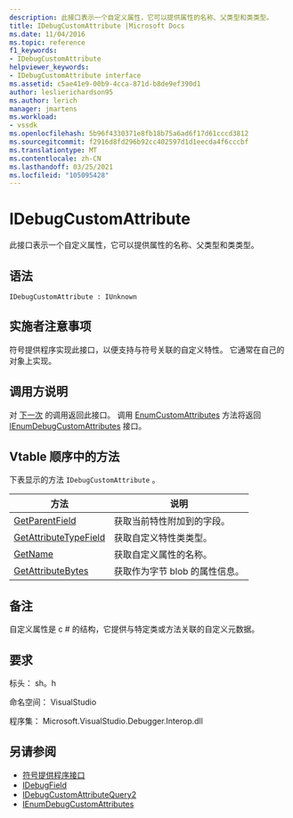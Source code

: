 ```yaml
---
description: 此接口表示一个自定义属性，它可以提供属性的名称、父类型和类类型。
title: IDebugCustomAttribute |Microsoft Docs
ms.date: 11/04/2016
ms.topic: reference
f1_keywords:
- IDebugCustomAttribute
helpviewer_keywords:
- IDebugCustomAttribute interface
ms.assetid: c5ae41e9-00b9-4cca-871d-b8de9ef390d1
author: leslierichardson95
ms.author: lerich
manager: jmartens
ms.workload:
- vssdk
ms.openlocfilehash: 5b96f4330371e8fb18b75a6ad6f17d61cccd3812
ms.sourcegitcommit: f2916d8fd296b92cc402597d1d1eecda4f6cccbf
ms.translationtype: MT
ms.contentlocale: zh-CN
ms.lasthandoff: 03/25/2021
ms.locfileid: "105095428"
---
```

# <a name="idebugcustomattribute"></a>IDebugCustomAttribute
此接口表示一个自定义属性，它可以提供属性的名称、父类型和类类型。

## <a name="syntax"></a>语法

```
IDebugCustomAttribute : IUnknown
```

## <a name="notes-for-implementers"></a>实施者注意事项
 符号提供程序实现此接口，以便支持与符号关联的自定义特性。 它通常在自己的对象上实现。

## <a name="notes-for-callers"></a>调用方说明
 对 [下一次](../../../extensibility/debugger/reference/ienumdebugcustomattributes-next.md) 的调用返回此接口。 调用 [EnumCustomAttributes](../../../extensibility/debugger/reference/idebugcustomattributequery2-enumcustomattributes.md) 方法将返回 [IEnumDebugCustomAttributes](../../../extensibility/debugger/reference/ienumdebugcustomattributes.md) 接口。

## <a name="methods-in-vtable-order"></a>Vtable 顺序中的方法
 下表显示的方法 `IDebugCustomAttribute` 。

|方法|说明|
|------------|-----------------|
|[GetParentField](../../../extensibility/debugger/reference/idebugcustomattribute-getparentfield.md)|获取当前特性附加到的字段。|
|[GetAttributeTypeField](../../../extensibility/debugger/reference/idebugcustomattribute-getattributetypefield.md)|获取自定义特性类类型。|
|[GetName](../../../extensibility/debugger/reference/idebugcustomattribute-getname.md)|获取自定义属性的名称。|
|[GetAttributeBytes](../../../extensibility/debugger/reference/idebugcustomattribute-getattributebytes.md)|获取作为字节 blob 的属性信息。|

## <a name="remarks"></a>备注
 自定义属性是 c # 的结构，它提供与特定类或方法关联的自定义元数据。

## <a name="requirements"></a>要求
 标头： sh。h

 命名空间： VisualStudio

 程序集： Microsoft.VisualStudio.Debugger.Interop.dll

## <a name="see-also"></a>另请参阅
- [符号提供程序接口](../../../extensibility/debugger/reference/symbol-provider-interfaces.md)
- [IDebugField](../../../extensibility/debugger/reference/idebugfield.md)
- [IDebugCustomAttributeQuery2](../../../extensibility/debugger/reference/idebugcustomattributequery2.md)
- [IEnumDebugCustomAttributes](../../../extensibility/debugger/reference/ienumdebugcustomattributes.md)
